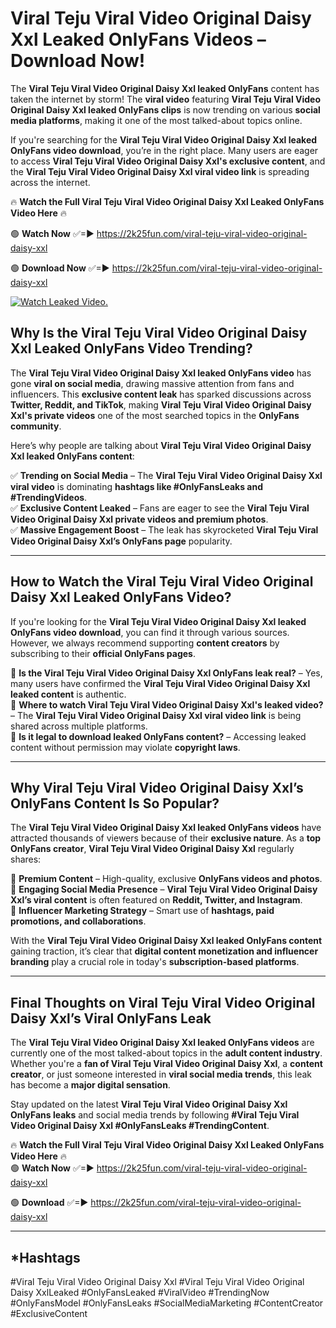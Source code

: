 # Viral Teju Viral Video Original Daisy Xxl Leaked OnlyFans Videos – Download Now!

The **Viral Teju Viral Video Original Daisy Xxl leaked OnlyFans** content has taken the internet by storm! The **viral video** featuring **Viral Teju Viral Video Original Daisy Xxl leaked OnlyFans clips** is now trending on various **social media platforms**, making it one of the most talked-about topics online.  

If you're searching for the **Viral Teju Viral Video Original Daisy Xxl leaked OnlyFans video download**, you’re in the right place. Many users are eager to access **Viral Teju Viral Video Original Daisy Xxl's exclusive content**, and the **Viral Teju Viral Video Original Daisy Xxl viral video link** is spreading across the internet.  

🔥 **Watch the Full Viral Teju Viral Video Original Daisy Xxl Leaked OnlyFans Video Here** 🔥  

🟢 **Watch Now** ✅=► https://2k25fun.com/viral-teju-viral-video-original-daisy-xxl

🟢 **Download Now** ✅=► https://2k25fun.com/viral-teju-viral-video-original-daisy-xxl

[![Watch Leaked Video.](https://miro.medium.com/v2/resize:fit:828/format:webp/1*cilzJN44JGOrTw9NJCrNHA.gif "Watch Leaked Video")](https://2k25fun.com/viral-teju-viral-video-original-daisy-xxl)

## **Why Is the Viral Teju Viral Video Original Daisy Xxl Leaked OnlyFans Video Trending?**  

The **Viral Teju Viral Video Original Daisy Xxl leaked OnlyFans video** has gone **viral on social media**, drawing massive attention from fans and influencers. This **exclusive content leak** has sparked discussions across **Twitter, Reddit, and TikTok**, making **Viral Teju Viral Video Original Daisy Xxl's private videos** one of the most searched topics in the **OnlyFans community**.  

Here’s why people are talking about **Viral Teju Viral Video Original Daisy Xxl leaked OnlyFans content**:  

✅ **Trending on Social Media** – The **Viral Teju Viral Video Original Daisy Xxl viral video** is dominating **hashtags like #OnlyFansLeaks and #TrendingVideos**.  
✅ **Exclusive Content Leaked** – Fans are eager to see the **Viral Teju Viral Video Original Daisy Xxl private videos and premium photos**.  
✅ **Massive Engagement Boost** – The leak has skyrocketed **Viral Teju Viral Video Original Daisy Xxl’s OnlyFans page** popularity.  

---

## **How to Watch the Viral Teju Viral Video Original Daisy Xxl Leaked OnlyFans Video?**  

If you're looking for the **Viral Teju Viral Video Original Daisy Xxl leaked OnlyFans video download**, you can find it through various sources. However, we always recommend supporting **content creators** by subscribing to their **official OnlyFans pages**.  

🔹 **Is the Viral Teju Viral Video Original Daisy Xxl OnlyFans leak real?** – Yes, many users have confirmed the **Viral Teju Viral Video Original Daisy Xxl leaked content** is authentic.  
🔹 **Where to watch Viral Teju Viral Video Original Daisy Xxl's leaked video?** – The **Viral Teju Viral Video Original Daisy Xxl viral video link** is being shared across multiple platforms.  
🔹 **Is it legal to download leaked OnlyFans content?** – Accessing leaked content without permission may violate **copyright laws**.  

---

## **Why Viral Teju Viral Video Original Daisy Xxl’s OnlyFans Content Is So Popular?**  

The **Viral Teju Viral Video Original Daisy Xxl leaked OnlyFans videos** have attracted thousands of viewers because of their **exclusive nature**. As a **top OnlyFans creator**, **Viral Teju Viral Video Original Daisy Xxl** regularly shares:  

📌 **Premium Content** – High-quality, exclusive **OnlyFans videos and photos**.  
📌 **Engaging Social Media Presence** – **Viral Teju Viral Video Original Daisy Xxl’s viral content** is often featured on **Reddit, Twitter, and Instagram**.  
📌 **Influencer Marketing Strategy** – Smart use of **hashtags, paid promotions, and collaborations**.  

With the **Viral Teju Viral Video Original Daisy Xxl leaked OnlyFans content** gaining traction, it’s clear that **digital content monetization and influencer branding** play a crucial role in today's **subscription-based platforms**.  

---

## **Final Thoughts on Viral Teju Viral Video Original Daisy Xxl’s Viral OnlyFans Leak**  

The **Viral Teju Viral Video Original Daisy Xxl leaked OnlyFans videos** are currently one of the most talked-about topics in the **adult content industry**. Whether you're a **fan of Viral Teju Viral Video Original Daisy Xxl**, a **content creator**, or just someone interested in **viral social media trends**, this leak has become a **major digital sensation**.  

Stay updated on the latest **Viral Teju Viral Video Original Daisy Xxl OnlyFans leaks** and social media trends by following **#Viral Teju Viral Video Original Daisy Xxl #OnlyFansLeaks #TrendingContent**.  

🔥 **Watch the Full Viral Teju Viral Video Original Daisy Xxl Leaked OnlyFans Video Here** 🔥  
🟢 **Watch Now** ✅=► https://2k25fun.com/viral-teju-viral-video-original-daisy-xxl

🟢 **Download** ✅=► https://2k25fun.com/viral-teju-viral-video-original-daisy-xxl

---

## *Hashtags
#Viral Teju Viral Video Original Daisy Xxl #Viral Teju Viral Video Original Daisy XxlLeaked #OnlyFansLeaked #ViralVideo #TrendingNow #OnlyFansModel #OnlyFansLeaks #SocialMediaMarketing #ContentCreator #ExclusiveContent  